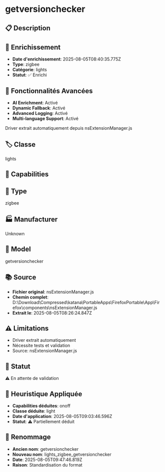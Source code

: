 # getversionchecker

## 📋 Description

## 🔧 Enrichissement
- **Date d'enrichissement**: 2025-08-05T08:40:35.775Z
- **Type**: zigbee
- **Catégorie**: lights
- **Statut**: ✅ Enrichi

## 🚀 Fonctionnalités Avancées
- **AI Enrichment**: Activé
- **Dynamic Fallback**: Activé
- **Advanced Logging**: Activé
- **Multi-language Support**: Activé

Driver extrait automatiquement depuis nsExtensionManager.js

## 🏷️ Classe
lights

## 🔧 Capabilities


## 📡 Type
zigbee

## 🏭 Manufacturer
Unknown

## 📱 Model
getversionchecker

## 📚 Source
- **Fichier original**: nsExtensionManager.js
- **Chemin complet**: D:\Download\Compressed\katana\PortableApps\FirefoxPortable\App\Firefox\components\nsExtensionManager.js
- **Extrait le**: 2025-08-05T08:26:24.847Z

## ⚠️ Limitations
- Driver extrait automatiquement
- Nécessite tests et validation
- Source: nsExtensionManager.js

## 🚀 Statut
⚠️ En attente de validation

## 🧠 Heuristique Appliquée
- **Capabilities déduites**: onoff
- **Classe déduite**: light
- **Date d'application**: 2025-08-05T09:03:46.596Z
- **Statut**: ⚠️ Partiellement déduit

## 🔄 Renommage
- **Ancien nom**: getversionchecker
- **Nouveau nom**: lights_zigbee_getversionchecker
- **Date**: 2025-08-05T09:47:46.819Z
- **Raison**: Standardisation du format
